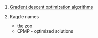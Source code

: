 1. [Gradient descent optimization algorithms](https://ruder.io/optimizing-gradient-descent/)

2. Kaggle names:
    - the zoo
    - CPMP - optimized solutions